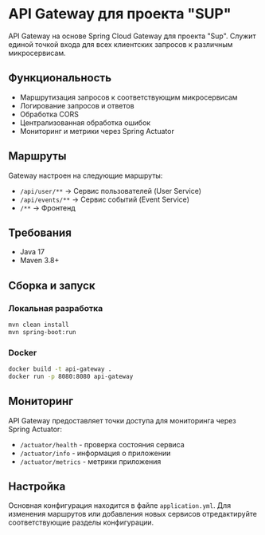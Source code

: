 # API Gateway для проекта "SUP"

API Gateway на основе Spring Cloud Gateway для проекта "Sup". Служит единой точкой входа для всех клиентских запросов к различным микросервисам.

## Функциональность

- Маршрутизация запросов к соответствующим микросервисам
- Логирование запросов и ответов
- Обработка CORS
- Централизованная обработка ошибок
- Мониторинг и метрики через Spring Actuator

## Маршруты

Gateway настроен на следующие маршруты:

- `/api/user/**` → Сервис пользователей (User Service)
- `/api/events/**` → Сервис событий (Event Service)
- `/**` → Фронтенд

## Требования

- Java 17
- Maven 3.8+

## Сборка и запуск

### Локальная разработка

```bash
mvn clean install
mvn spring-boot:run
```

### Docker

```bash
docker build -t api-gateway .
docker run -p 8080:8080 api-gateway
```

## Мониторинг

API Gateway предоставляет точки доступа для мониторинга через Spring Actuator:

- `/actuator/health` - проверка состояния сервиса
- `/actuator/info` - информация о приложении
- `/actuator/metrics` - метрики приложения

## Настройка

Основная конфигурация находится в файле `application.yml`. Для изменения маршрутов или добавления новых сервисов отредактируйте соответствующие разделы конфигурации. 
